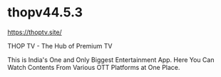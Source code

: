 # thopv44.5.3

https://thoptv.site/

THOP TV - The Hub of Premium TV 

This is India's One and Only Biggest Entertainment App. Here You Can Watch Contents From Various OTT Platforms at One Place.
